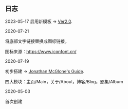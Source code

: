 ## 日志

2023-05-17
启用新模板 -> [Ver2.0](https://github.com/codewithsadee/vcard-personal-portfolio).

2020-07-21

将底部文字链接替换成图标链接。

图标来源：https://www.iconfont.cn/

2020-07-19

初步搭建 -> [Jonathan McGlone's Guide](http://jmcglone.com/guides/github-pages/).

四大模块：主页/Main，关于/About，博客/Blog，影集/Album

2020-05-03

首次创建
